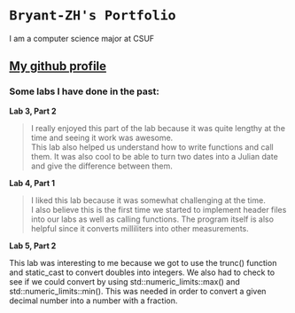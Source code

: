# `Bryant-ZH's Portfolio`

I am a computer science major at CSUF

[My github profile](https://github.com/Bryant-ZH)
---
### Some labs I have done in the past:

**Lab 3, Part 2**

>I really enjoyed this part of the lab because it was quite lengthy at the time and seeing it work was awesome.  
>This lab also helped us understand how to write functions and call them.  It was also cool to be able to turn 
>two dates into a Julian date and give the difference between them. 

**Lab 4, Part 1**

>I liked this lab because it was somewhat challenging at the time.  
>I also believe this is the first time we started to implement header files into our labs as well as calling 
>functions.  The program itself is also helpful since it converts milliliters into other measurements. 

**Lab 5, Part 2**

This lab was interesting to me because we got to use the trunc() function and static_cast to convert doubles
into integers.  We also had to check to see if we could convert by using std::numeric_limits<int>::max() and
std::numeric_limits<int>::min().  This was needed in order to convert a given decimal number into a number 
with a fraction.

